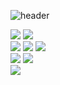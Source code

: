 ![header](https://capsule-render.vercel.app/api?type=waving&color=0:FFB330,100:FFFCCE&height=150&section=header&text=Welcome&fontSize=50)

<img src="https://img.shields.io/badge/C%2B%2B-00599C?style=flat-square&logo=C%2B%2B&logoColor=white"/></a>
<img src="https://img.shields.io/badge/Swift-F05138?style=flat-square&logo=Swift&logoColor=white"/></a> </br>
<img src="https://img.shields.io/badge/Xcode-147EFB?style=flat-square&logo=Xcode&logoColor=white"/></a>
<img src="https://img.shields.io/badge/Firebase-FFCA28?style=flat-square&logo=Firebase&logoColor=white"/></a>
<img src="https://img.shields.io/badge/Unity-000000?style=flat-square&logo=Unity&logoColor=white"/></a> 
</br>
<img src="https://img.shields.io/badge/AdobeXD-FF61F6?style=flat-square&logo=Unity&logoColor=white"/></a>
<img src="https://img.shields.io/badge/Adobe Illustrator-FF9A00?style=flat-square&logo=Adobe Illustrator&logoColor=white"/></a></br>
<img src="https://img.shields.io/badge/Java-007396?style=flat-square&logo=Adobe XD&logoColor=white"/></a>


<!-- <img src="https://img.shields.io/badge/Python-3766AB?style=flat-square&logo=Python&logoColor=white"/></a> -->
<!-- * version of npm used
* status of last build
* number of downloads happen over period of time
* license type -->
